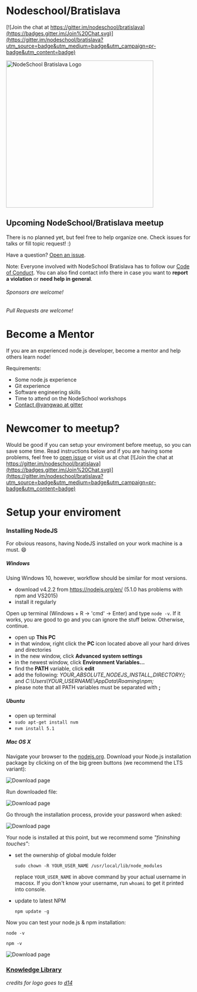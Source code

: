 # Nodeschool/Bratislava
[![Join the chat at https://gitter.im/nodeschool/bratislava](https://badges.gitter.im/Join%20Chat.svg)](https://gitter.im/nodeschool/bratislava?utm_source=badge&utm_medium=badge&utm_campaign=pr-badge&utm_content=badge)

<img alt="NodeSchool Bratislava Logo" src="https://raw.githubusercontent.com/nodeschool/bratislava/master/assets/logo/nodeschool_ba.png" width="400">

## Upcoming NodeSchool/Bratislava meetup

There is no planned yet, but feel free to help organize one. Check issues for talks or fill topic request! :)

Have a question? [Open an issue](https://github.com/nodeschool/bratislava/issues).

Note: Everyone involved with NodeSchool Bratislava has to follow our [Code of Conduct](https://github.com/nodeschool/bratislava/blob/master/codeofconduct.md). You can also find contact info there in case you want to **report a violation** or **need help in general**.

###### Sponsors are welcome!
###### Pull Requests are welcome!

# Become a Mentor
If you are an experienced node.js developer, become a mentor and help others learn node!

Requirements:
- Some node.js experience
- Git experience
- Software engineering skills
- Time to attend on the NodeSchool workshops
- [Contact @yangwao at gitter](https://gitter.im/yangwao)

# Newcomer to meetup?

Would be good if you can setup your enviroment before meetup, so you can save some time.
Read instructions below and if you are having some problems, feel free to [open issue](https://github.com/nodeschool/bratislava/issues) or visit us at chat  [![Join the chat at https://gitter.im/nodeschool/bratislava](https://badges.gitter.im/Join%20Chat.svg)](https://gitter.im/nodeschool/bratislava?utm_source=badge&utm_medium=badge&utm_campaign=pr-badge&utm_content=badge)

# Setup your enviroment
### Installing NodeJS

For obvious reasons, having NodeJS installed on your work machine is a must. :smile:

##### Windows

Using Windows 10, however, workflow should be similar for most versions.

* download v4.2.2 from https://nodejs.org/en/ (5.1.0 has problems with npm and VS2015)
* install it regularly

Open up terminal (Windows + R -> 'cmd' -> Enter) and type `node -v`. If it works, you are good to go and you can ignore the stuff below. Otherwise, continue.

* open up **This PC**
* in that window, right click the **PC** icon located above all your hard drives and directories
* in the new window, click **Advanced system settings**
* in the newest window, click **Environment Variables...**
* find the **PATH** variable, click **edit**
* add the following: *YOUR_ABSOLUTE_NODEJS_INSTALL_DIRECTORY/;* and *C:\Users\YOUR_USERNAME\AppData\Roaming\npm;*
* please note that all PATH variables must be separated with **;**

##### Ubuntu

* open up terminal
* `sudo apt-get install nvm`
* `nvm install 5.1`


##### Mac OS X

Navigate your browser to the [nodejs.org](https://nodejs.org). Download your Node.js installation package by clicking on of the big green buttons (we recommend the LTS variant):

![Download page](assets/mac-os-installation/01.jpg)

Run downloaded file:

![Download page](assets/mac-os-installation/02.jpg)

Go through the installation process, provide your password when asked:

![Download page](assets/mac-os-installation/03.jpg)

Your node is installed at this point, but we recommend some *"fininshing touches"*:

- set the ownership of global module folder

  `sudo chown -R YOUR_USER_NAME /usr/local/lib/node_modules`

  replace `YOUR_USER_NAME` in above command by your actual username in macosx. If you don't know your username, run `whoami` to get it printed into console.

- update to latest NPM

  `npm update -g`

Now you can test your node.js & npm installation:

  `node -v`

  `npm -v`

![Download page](assets/mac-os-installation/04.jpg)


### [Knowledge Library](https://github.com/nodeschool/bratislava/tree/master/library)
*credits for logo goes to [d14](https://twitter.com/d14)*
